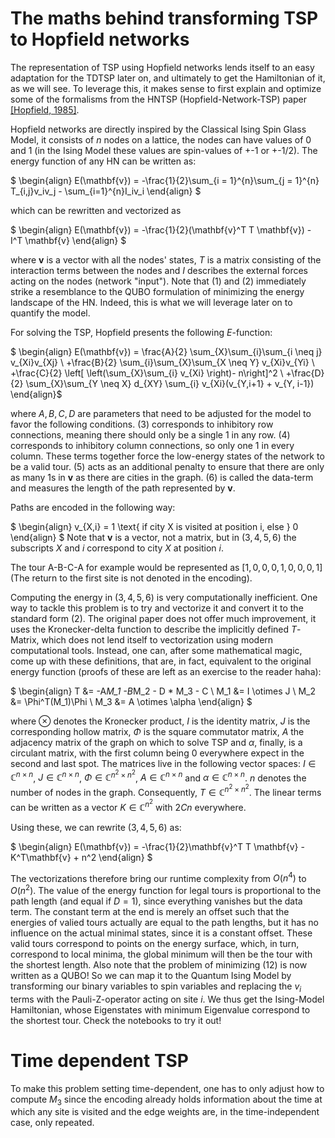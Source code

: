 # The maths behind transforming TSP to Hopfield networks


The representation of TSP using Hopfield networks lends itself to an easy adaptation for the TDTSP later on, and ultimately to get the Hamiltonian of it, as we will see. To leverage this, it makes sense to first explain and optimize some of the formalisms from the HNTSP (Hopfield-Network-TSP) paper [[Hopfield, 1985]](https://www.researchgate.net/publication/19135224_Neural_Computation_of_Decisions_in_Optimization_Problems).

Hopfield networks are directly inspired by the Classical Ising Spin Glass Model, it consists of $n$ nodes on a lattice, the nodes can have values of 0 and 1 (in the Ising Model these values are spin-values of +-1 or +-1/2). The energy function of any HN can be written as:

$
\begin{align}
E(\mathbf{v}) = -\frac{1}{2}\sum_{i = 1}^{n}\sum_{j = 1}^{n} T_{i,j}v_iv_j - \sum_{i=1}^{n}I_iv_i
\end{align}
$

which can be rewritten and vectorized as

$
\begin{align}
E(\mathbf{v}) = -\frac{1}{2}(\mathbf{v}^T T \mathbf{v}) - I^T \mathbf{v}
\end{align}
$

where $\mathbf{v}$ is a vector with all the nodes' states, $T$ is a matrix consisting of the interaction terms between the nodes and $I$ describes the external forces acting on the nodes (network "input"). Note that $(1)$ and $(2)$ immediately strike a resemblance to the QUBO formulation of minimizing the energy landscape of the HN. Indeed, this is what we will leverage later on to quantify the model.

For solving the TSP, Hopfield presents the following $E$-function:

$
\begin{align}
E(\mathbf{v}) = \frac{A}{2} \sum_{X}\sum_{i}\sum_{i \neq j} v_{Xi}v_{Xj} \\
+\frac{B}{2} \sum_{i}\sum_{X}\sum_{X \neq Y} v_{Xi}v_{Yi} \\
+\frac{C}{2} \left[ \left(\sum_{X}\sum_{i} v_{Xi} \right)- n\right]^2 \\
+\frac{D}{2} \sum_{X}\sum_{Y \neq X} d_{XY} \sum_{i} v_{Xi}(v_{Y,i+1} + v_{Y, i-1})
\end{align}$

where $A,B,C,D$ are parameters that need to be adjusted for the model to favor the following conditions. $(3)$ corresponds to inhibitory row connections, meaning there should only be a single 1 in any row. $(4)$ corresponds to inhibitory column connections, so only one 1 in every column. These terms together force the low-energy states of the network to be a valid tour. $(5)$ acts as an additional penalty to ensure that there are only as many 1s in $\mathbf{v}$ as there are cities in the graph. $(6)$ is called the data-term and measures the length of the path represented by $\mathbf{v}$.

Paths are encoded in the following way:

$
\begin{align}
v_{X,i} = 1 \text{ if city X is visited at position i, else } 0
\end{align}
$
Note that $\mathbf{v}$ is a vector, not a matrix, but in $(3,4,5,6)$ the subscripts $X$ and $i$ correspond to city $X$ at position $i$.

The tour A-B-C-A for example would be represented as $[1,0,0,0,1,0,0,0,1]$ (The return to the first site is not denoted in the encoding).

Computing the energy in $(3,4,5,6)$ is very computationally inefficient. One way to tackle this problem is to try and vectorize it and convert it to the standard form $(2)$. The original paper does not offer much improvement, it uses the Kronecker-delta function to describe the implicitly defined $T$-Matrix, which does not lend itself to vectorization using modern computational tools. Instead, one can, after some mathematical magic, come up with these definitions, that are, in fact, equivalent to the original energy function (proofs of these are left as an exercise to the reader haha):

$
\begin{align}
T &= -A*M_1 -B*M_2 - D * M_3 - C \\
M_1 &= I \otimes J \\
M_2 &= \Phi^T(M_1)\Phi \\
M_3 &= A \otimes \alpha
\end{align}
$

where $\otimes$ denotes the Kronecker product, $I$ is the identity matrix, $J$ is the corresponding hollow matrix, $\Phi$ is the square commutator matrix, $A$ the adjacency matrix of the graph on which to solve TSP and $\alpha$, finally, is a circulant matrix, with the first column being 0 everywhere expect in the second and last spot. The matrices live in the following vector spaces: $I \in \mathbb{C}^{n\times n}$, $J \in \mathbb{C}^{n \times n}$, $\Phi \in \mathbb{C}^{n^2 \times n^2}$, $A \in \mathbb{C}^{n \times n}$ and $\alpha \in \mathbb{C}^{n \times n}$. $n$ denotes the number of nodes in the graph. Consequently, $T \in \mathbb{C}^{n^2 \times n^2}$. The linear terms can be written as a vector $K \in \mathbb{C}^{n^2}$ with $2Cn$ everywhere.

Using these, we can rewrite $(3,4,5,6)$ as:

$
\begin{align}
E(\mathbf{v}) = -\frac{1}{2}\mathbf{v}^T T \mathbf{v} - K^T\mathbf{v} + n^2
\end{align}
$

The vectorizations therefore bring our runtime complexity from $O(n^4)$ to $O(n^2)$. The value of the energy function for legal tours is proportional to the path length (and equal if $D=1$), since everything vanishes but the data term. The constant term at the end is merely an offset such that the energies of valied tours actually are equal to the path lengths, but it has no influence on the actual minimal states, since it is a constant offset. These valid tours correspond to points on the energy surface, which, in turn, correspond to local minima, the global minimum will then be the tour with the shortest length. Also note that the problem of minimizing $(12)$ is now written as a QUBO! So we can map it to the Quantum Ising Model by transforming our binary variables to spin variables and replacing the $v_i$ terms with the Pauli-Z-operator acting on site $i$. We thus get the Ising-Model Hamiltonian, whose Eigenstates with minimum Eigenvalue correspond to the shortest tour. Check the notebooks to try it out!



# Time dependent TSP

To make this problem setting time-dependent, one has to only adjust how to compute $M_3$ since the encoding already holds information about the time at which any site is visited and the edge weights are, in the time-independent case, only repeated.
